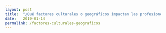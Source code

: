 ```yaml
---
layout: post
title:  "¿Qué factores culturales o geográficos impactan las profesiones españolas y las ciudades y tiendas españolas?"
date:   2019-01-14
permalink: /factores-culturales-geograficos
---
```


<!--
Essential Question:
What cultural/geographical factors impact Spanish professions and Spanish towns/stores?
-->
